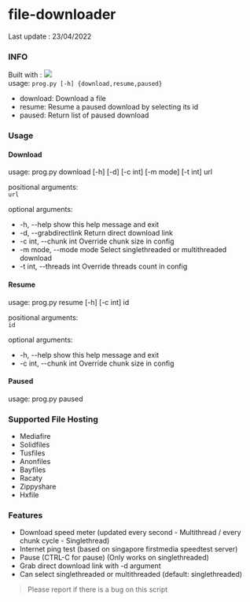 # file-downloader
Last update : 23/04/2022
### INFO
Built with : <img src="https://img.shields.io/badge/Python-3.8-brightgreen?style=for-the-badge&logo=python"><br>
usage: ```prog.py [-h] {download,resume,paused}```

- download: Download a file
- resume: Resume a paused download by selecting its id
- paused: Return list of paused download 

### Usage
#### Download

usage: prog.py download [-h] [-d] [-c int] [-m mode] [-t int] url

positional arguments:<br>
```url```

optional arguments:
 - -h, --help            show this help message and exit
 - -d, --grabdirectlink  Return direct download link
 - -c int, --chunk int   Override chunk size in config
 - -m mode, --mode mode  Select singlethreaded or multithreaded download
 - -t int, --threads int Override threads count in config
 
#### Resume
usage: prog.py resume [-h] [-c int] id

positional arguments:<br>
```id```

optional arguments:
  - -h, --help           show this help message and exit
  - -c int, --chunk int  Override chunk size in config

#### Paused
usage: prog.py paused

### Supported File Hosting
- Mediafire
- Solidfiles
- Tusfiles
- Anonfiles
- Bayfiles
- Racaty
- Zippyshare
- Hxfile

### Features
- Download speed meter (updated every second - Multithread / every chunk cycle - Singlethread)
- Internet ping test (based on singapore firstmedia speedtest server)
- Pause (CTRL-C for pause) (Only works on singlethreaded)
- Grab direct download link with -d argument
- Can select singlethreaded or multithreaded (default: singlethreaded)

> Please report if there is a bug on this script
